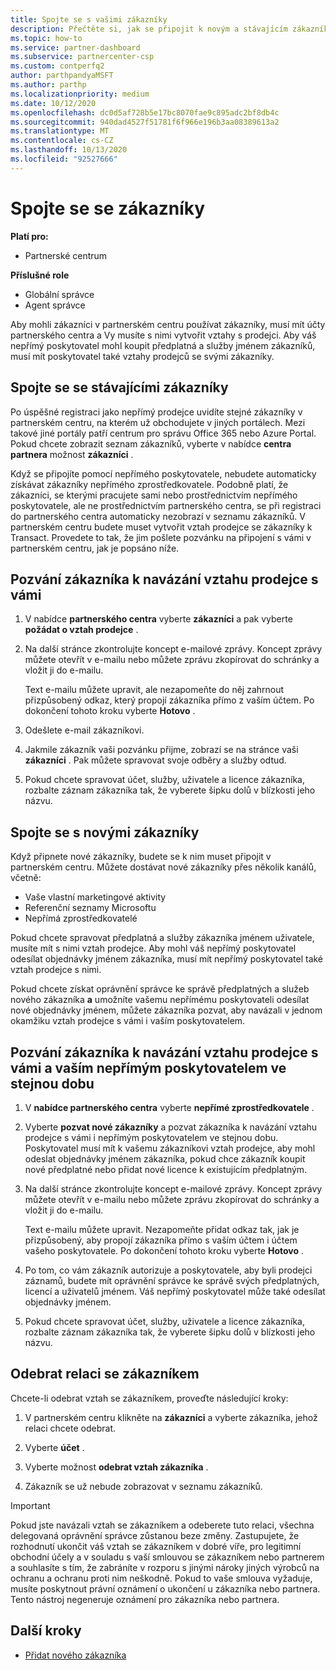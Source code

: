 ```yaml
---
title: Spojte se s vašimi zákazníky
description: Přečtěte si, jak se připojit k novým a stávajícím zákazníkům jako nepřímý prodejce
ms.topic: how-to
ms.service: partner-dashboard
ms.subservice: partnercenter-csp
ms.custom: contperfq2
author: parthpandyaMSFT
ms.author: parthp
ms.localizationpriority: medium
ms.date: 10/12/2020
ms.openlocfilehash: dc0d5af728b5e17bc8070fae9c895adc2bf8db4c
ms.sourcegitcommit: 940dad4527f51781f6f966e196b3aa08389613a2
ms.translationtype: MT
ms.contentlocale: cs-CZ
ms.lasthandoff: 10/13/2020
ms.locfileid: "92527666"
---
```

# <a name="connect-with-customers"></a>Spojte se se zákazníky

**Platí pro:**

- Partnerské centrum

 **Příslušné role**

- Globální správce
- Agent správce


Aby mohli zákazníci v partnerském centru používat zákazníky, musí mít účty partnerského centra a Vy musíte s nimi vytvořit vztahy s prodejci. Aby váš nepřímý poskytovatel mohl koupit předplatná a služby jménem zákazníků, musí mít poskytovatel také vztahy prodejců se svými zákazníky.

## <a name="connect-with-existing-customers"></a>Spojte se se stávajícími zákazníky

Po úspěšné registraci jako nepřímý prodejce uvidíte stejné zákazníky v partnerském centru, na kterém už obchodujete v jiných portálech. Mezi takové jiné portály patří centrum pro správu Office 365 nebo Azure Portal. Pokud chcete zobrazit seznam zákazníků, vyberte v nabídce **centra partnera** možnost **zákazníci** .

Když se připojíte pomocí nepřímého poskytovatele, nebudete automaticky získávat zákazníky nepřímého zprostředkovatele. Podobně platí, že zákazníci, se kterými pracujete sami nebo prostřednictvím nepřímého poskytovatele, ale ne prostřednictvím partnerského centra, se při registraci do partnerského centra automaticky nezobrazí v seznamu zákazníků. V partnerském centru budete muset vytvořit vztah prodejce se zákazníky k Transact.  Provedete to tak, že jim pošlete pozvánku na připojení s vámi v partnerském centru, jak je popsáno níže.

## <a name="invite-a-customer-to-establish-a-reseller-relationship-with-you"></a>Pozvání zákazníka k navázání vztahu prodejce s vámi

1. V nabídce **partnerského centra** vyberte **zákazníci** a pak vyberte **požádat o vztah prodejce** .

2. Na další stránce zkontrolujte koncept e-mailové zprávy. Koncept zprávy můžete otevřít v e-mailu nebo můžete zprávu zkopírovat do schránky a vložit ji do e-mailu.

   Text e-mailu můžete upravit, ale nezapomeňte do něj zahrnout přizpůsobený odkaz, který propojí zákazníka přímo z vaším účtem. Po dokončení tohoto kroku vyberte **Hotovo** .

3. Odešlete e-mail zákazníkovi.

4. Jakmile zákazník vaši pozvánku přijme, zobrazí se na stránce vaši **zákazníci** . Pak můžete spravovat svoje odběry a služby odtud.

5. Pokud chcete spravovat účet, služby, uživatele a licence zákazníka, rozbalte záznam zákazníka tak, že vyberete šipku dolů v blízkosti jeho názvu.

## <a name="connect-with-new-customers"></a>Spojte se s novými zákazníky

Když připnete nové zákazníky, budete se k nim muset připojit v partnerském centru. Můžete dostávat nové zákazníky přes několik kanálů, včetně:

- Vaše vlastní marketingové aktivity
- Referenční seznamy Microsoftu
- Nepřímá zprostředkovatelé

Pokud chcete spravovat předplatná a služby zákazníka jménem uživatele, musíte mít s nimi vztah prodejce. Aby mohl váš nepřímý poskytovatel odesílat objednávky jménem zákazníka, musí mít nepřímý poskytovatel také vztah prodejce s nimi.

Pokud chcete získat oprávnění správce ke správě předplatných a služeb nového zákazníka **a** umožníte vašemu nepřímému poskytovateli odesílat nové objednávky jménem, můžete zákazníka pozvat, aby navázali v jednom okamžiku vztah prodejce s vámi i vaším poskytovatelem.

## <a name="invite-a-customer-to-establish-a-reseller-relationship-with-you-and-your-indirect-provider-at-the-same-time"></a>Pozvání zákazníka k navázání vztahu prodejce s vámi a vaším nepřímým poskytovatelem ve stejnou dobu

1. V **nabídce partnerského centra** vyberte **nepřímé zprostředkovatele** .

2. Vyberte **pozvat nové zákazníky** a pozvat zákazníka k navázání vztahu prodejce s vámi i nepřímým poskytovatelem ve stejnou dobu. Poskytovatel musí mít k vašemu zákazníkovi vztah prodejce, aby mohl odeslat objednávky jménem zákazníka, pokud chce zákazník koupit nové předplatné nebo přidat nové licence k existujícím předplatným.

3. Na další stránce zkontrolujte koncept e-mailové zprávy. Koncept zprávy můžete otevřít v e-mailu nebo můžete zprávu zkopírovat do schránky a vložit ji do e-mailu.

   Text e-mailu můžete upravit. Nezapomeňte přidat odkaz tak, jak je přizpůsobený, aby propojí zákazníka přímo s vaším účtem i účtem vašeho poskytovatele. Po dokončení tohoto kroku vyberte **Hotovo** .

4. Po tom, co vám zákazník autorizuje a poskytovatele, aby byli prodejci záznamů, budete mít oprávnění správce ke správě svých předplatných, licencí a uživatelů jménem. Váš nepřímý poskytovatel může také odesílat objednávky jménem.

5. Pokud chcete spravovat účet, služby, uživatele a licence zákazníka, rozbalte záznam zákazníka tak, že vyberete šipku dolů v blízkosti jeho názvu.

## <a name="remove-a-relationship-with-a-customer"></a>Odebrat relaci se zákazníkem

Chcete-li odebrat vztah se zákazníkem, proveďte následující kroky:

1.  V partnerském centru klikněte na **zákazníci** a vyberte zákazníka, jehož relaci chcete odebrat.

2.  Vyberte **účet** .

3.  Vyberte možnost **odebrat vztah zákazníka** .

4.  Zákazník se už nebude zobrazovat v seznamu zákazníků.

>[!IMPORTANT]
>Pokud jste navázali vztah se zákazníkem a odeberete tuto relaci, všechna delegovaná oprávnění správce zůstanou beze změny.
>Zastupujete, že rozhodnutí ukončit váš vztah se zákazníkem v dobré víře, pro legitimní obchodní účely a v souladu s vaší smlouvou se zákazníkem nebo partnerem a souhlasíte s tím, že zabráníte v rozporu s jinými nároky jiných výrobců na ochranu a ochranu proti nim neškodně.
>Pokud to vaše smlouva vyžaduje, musíte poskytnout právní oznámení o ukončení u zákazníka nebo partnera. Tento nástroj negeneruje oznámení pro zákazníka nebo partnera.

## <a name="next-steps"></a>Další kroky

- [Přidat nového zákazníka](add-a-new-customer.md)
